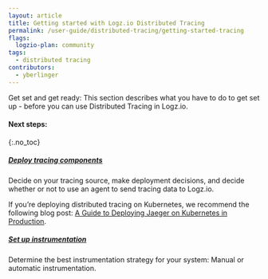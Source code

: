 ```yaml
---
layout: article
title: Getting started with Logz.io Distributed Tracing
permalink: /user-guide/distributed-tracing/getting-started-tracing
flags:
  logzio-plan: community
tags:
  - distributed tracing
contributors:
  - yberlinger
---
```

Get set and get ready: This section describes what you have to do to get set up - before you can use Distributed Tracing in Logz.io.


#### Next steps: 
{:.no_toc}  

<div class="tasklist">

##### [Deploy tracing components](/user-guide/distributed-tracing/deploying-components.html)
Decide on your tracing source, make deployment decisions, and decide whether or not to use an agent to send tracing data to Logz.io.

If you’re deploying distributed tracing on Kubernetes, we recommend the following blog post: [A Guide to Deploying Jaeger on Kubernetes in Production](https://logz.io/blog/jaeger-kubernetes-best-practices/). 

##### [Set up instrumentation](/user-guide/distributed-tracing/tracing-instrumentation.html)
Determine the best instrumentation strategy for your system: Manual or automatic instrumentation.



